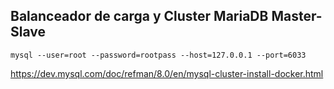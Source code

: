 ## Balanceador de carga y Cluster MariaDB Master-Slave

```
mysql --user=root --password=rootpass --host=127.0.0.1 --port=6033
```

https://dev.mysql.com/doc/refman/8.0/en/mysql-cluster-install-docker.html
